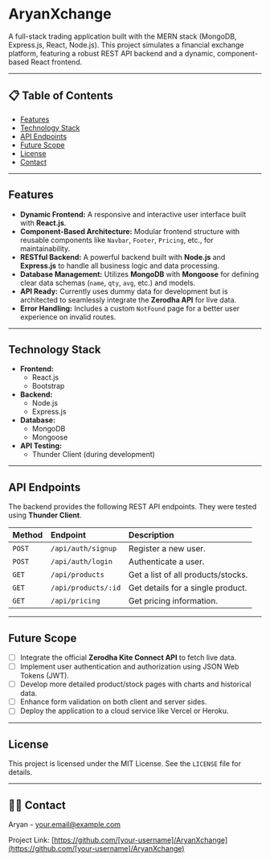 # AryanXchange 

A full-stack trading application built with the MERN stack (MongoDB, Express.js, React, Node.js). This project simulates a financial exchange platform, featuring a robust REST API backend and a dynamic, component-based React frontend.

---

## 📋 Table of Contents

- [Features](#-features)
- [Technology Stack](#-technology-stack)
- [API Endpoints](#-api-endpoints)
- [Future Scope](#-future-scope)
- [License](#-license)
- [Contact](#-contact)

---

##  Features

- **Dynamic Frontend:** A responsive and interactive user interface built with **React.js**.
- **Component-Based Architecture:** Modular frontend structure with reusable components like `Navbar`, `Footer`, `Pricing`, etc., for maintainability.
- **RESTful Backend:** A powerful backend built with **Node.js** and **Express.js** to handle all business logic and data processing.
- **Database Management:** Utilizes **MongoDB** with **Mongoose** for defining clear data schemas (`name`, `qty`, `avg`, etc.) and models.
- **API Ready:** Currently uses dummy data for development but is architected to seamlessly integrate the **Zerodha API** for live data.
- **Error Handling:** Includes a custom `NotFound` page for a better user experience on invalid routes.

---

##  Technology Stack

- **Frontend:**
  - React.js
  - Bootstrap
- **Backend:**
  - Node.js
  - Express.js
- **Database:**
  - MongoDB
  - Mongoose
- **API Testing:**
  - Thunder Client (during development)

---

##  API Endpoints

The backend provides the following REST API endpoints. They were tested using **Thunder Client**.

| Method | Endpoint              | Description                      |
| :----- | :-------------------- | :------------------------------- |
| `POST` | `/api/auth/signup`    | Register a new user.             |
| `POST` | `/api/auth/login`     | Authenticate a user.             |
| `GET`  | `/api/products`       | Get a list of all products/stocks. |
| `GET`  | `/api/products/:id`   | Get details for a single product.  |
| `GET`  | `/api/pricing`        | Get pricing information.         |

---

##  Future Scope

- [ ] Integrate the official **Zerodha Kite Connect API** to fetch live data.
- [ ] Implement user authentication and authorization using JSON Web Tokens (JWT).
- [ ] Develop more detailed product/stock pages with charts and historical data.
- [ ] Enhance form validation on both client and server sides.
- [ ] Deploy the application to a cloud service like Vercel or Heroku.

---

##  License

This project is licensed under the MIT License. See the `LICENSE` file for details.

---

## 👨‍💻 Contact

Aryan - [your.email@example.com](mailto:your.email@example.com)

Project Link: [https://github.com/[your-username]/AryanXchange](https://github.com/[your-username]/AryanXchange)
